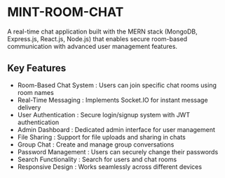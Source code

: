 # MINT-ROOM-CHAT
A real-time chat application built with the MERN stack (MongoDB, Express.js, React.js, Node.js) that enables secure room-based communication with advanced user management features.

## Key Features
- Room-Based Chat System : Users can join specific chat rooms using room names
- Real-Time Messaging : Implements Socket.IO for instant message delivery
- User Authentication : Secure login/signup system with JWT authentication
- Admin Dashboard : Dedicated admin interface for user management
- File Sharing : Support for file uploads and sharing in chats
- Group Chat : Create and manage group conversations
- Password Management : Users can securely change their passwords
- Search Functionality : Search for users and chat rooms
- Responsive Design : Works seamlessly across different devices
